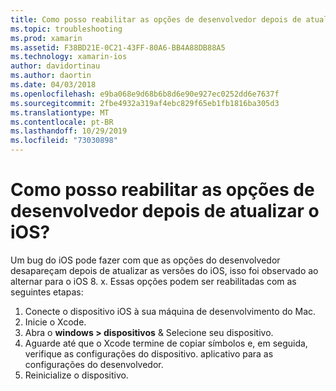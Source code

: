 ```yaml
---
title: Como posso reabilitar as opções de desenvolvedor depois de atualizar o iOS?
ms.topic: troubleshooting
ms.prod: xamarin
ms.assetid: F38BD21E-0C21-43FF-80A6-BB4A88DB88A5
ms.technology: xamarin-ios
author: davidortinau
ms.author: daortin
ms.date: 04/03/2018
ms.openlocfilehash: e9ba068e9d68b6b8d6e90e927ec0252dd6e7637f
ms.sourcegitcommit: 2fbe4932a319af4ebc829f65eb1fb1816ba305d3
ms.translationtype: MT
ms.contentlocale: pt-BR
ms.lasthandoff: 10/29/2019
ms.locfileid: "73030898"
---
```

# <a name="how-can-i-reenable-developer-options-after-updating-ios"></a>Como posso reabilitar as opções de desenvolvedor depois de atualizar o iOS?

Um bug do iOS pode fazer com que as opções do desenvolvedor desapareçam depois de atualizar as versões do iOS, isso foi observado ao alternar para o iOS 8. x. Essas opções podem ser reabilitadas com as seguintes etapas:

1. Conecte o dispositivo iOS à sua máquina de desenvolvimento do Mac.
2. Inicie o Xcode.
3. Abra o **windows > dispositivos** & Selecione seu dispositivo.
4. Aguarde até que o Xcode termine de copiar símbolos e, em seguida, verifique as configurações do dispositivo. aplicativo para as configurações do desenvolvedor.
5. Reinicialize o dispositivo.
